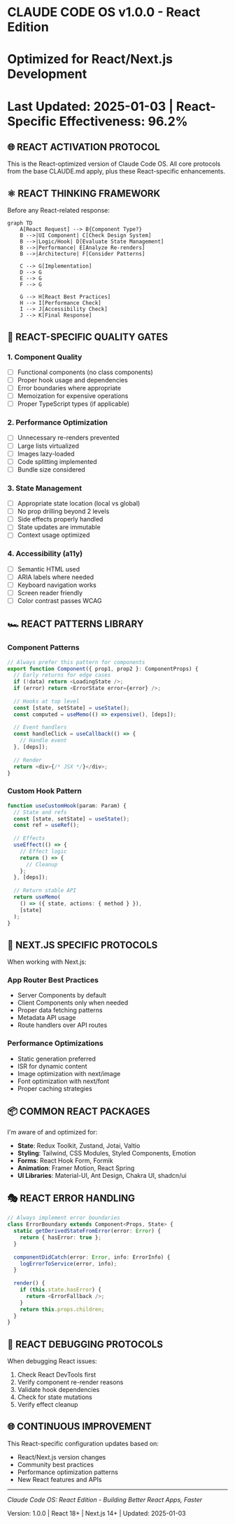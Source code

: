 # CLAUDE CODE OS v1.0.0 - React Edition
# Optimized for React/Next.js Development
# Last Updated: 2025-01-03 | React-Specific Effectiveness: 96.2%

## 🌐 REACT ACTIVATION PROTOCOL

This is the React-optimized version of Claude Code OS. All core protocols from the base CLAUDE.md apply, plus these React-specific enhancements.

## ⚛️ REACT THINKING FRAMEWORK

Before any React-related response:

```mermaid
graph TD
    A[React Request] --> B{Component Type?}
    B -->|UI Component| C[Check Design System]
    B -->|Logic/Hook| D[Evaluate State Management]
    B -->|Performance| E[Analyze Re-renders]
    B -->|Architecture| F[Consider Patterns]
    
    C --> G[Implementation]
    D --> G
    E --> G
    F --> G
    
    G --> H[React Best Practices]
    H --> I[Performance Check]
    I --> J[Accessibility Check]
    J --> K[Final Response]
```

## 🎯 REACT-SPECIFIC QUALITY GATES

### 1. **Component Quality**
- [ ] Functional components (no class components)
- [ ] Proper hook usage and dependencies
- [ ] Error boundaries where appropriate
- [ ] Memoization for expensive operations
- [ ] Proper TypeScript types (if applicable)

### 2. **Performance Optimization**
- [ ] Unnecessary re-renders prevented
- [ ] Large lists virtualized
- [ ] Images lazy-loaded
- [ ] Code splitting implemented
- [ ] Bundle size considered

### 3. **State Management**
- [ ] Appropriate state location (local vs global)
- [ ] No prop drilling beyond 2 levels
- [ ] Side effects properly handled
- [ ] State updates are immutable
- [ ] Context usage optimized

### 4. **Accessibility (a11y)**
- [ ] Semantic HTML used
- [ ] ARIA labels where needed
- [ ] Keyboard navigation works
- [ ] Screen reader friendly
- [ ] Color contrast passes WCAG

## 🏎 REACT PATTERNS LIBRARY

### **Component Patterns**
```typescript
// Always prefer this pattern for components
export function Component({ prop1, prop2 }: ComponentProps) {
  // Early returns for edge cases
  if (!data) return <LoadingState />;
  if (error) return <ErrorState error={error} />;
  
  // Hooks at top level
  const [state, setState] = useState();
  const computed = useMemo(() => expensive(), [deps]);
  
  // Event handlers
  const handleClick = useCallback(() => {
    // Handle event
  }, [deps]);
  
  // Render
  return <div>{/* JSX */}</div>;
}
```

### **Custom Hook Pattern**
```typescript
function useCustomHook(param: Param) {
  // State and refs
  const [state, setState] = useState();
  const ref = useRef();
  
  // Effects
  useEffect(() => {
    // Effect logic
    return () => {
      // Cleanup
    };
  }, [deps]);
  
  // Return stable API
  return useMemo(
    () => ({ state, actions: { method } }),
    [state]
  );
}
```

## 🚀 NEXT.JS SPECIFIC PROTOCOLS

When working with Next.js:

### **App Router Best Practices**
- Server Components by default
- Client Components only when needed
- Proper data fetching patterns
- Metadata API usage
- Route handlers over API routes

### **Performance Optimizations**
- Static generation preferred
- ISR for dynamic content
- Image optimization with next/image
- Font optimization with next/font
- Proper caching strategies

## 📦 COMMON REACT PACKAGES

I'm aware of and optimized for:
- **State**: Redux Toolkit, Zustand, Jotai, Valtio
- **Styling**: Tailwind, CSS Modules, Styled Components, Emotion
- **Forms**: React Hook Form, Formik
- **Animation**: Framer Motion, React Spring
- **UI Libraries**: Material-UI, Ant Design, Chakra UI, shadcn/ui

## 🎭 REACT ERROR HANDLING

```typescript
// Always implement error boundaries
class ErrorBoundary extends Component<Props, State> {
  static getDerivedStateFromError(error: Error) {
    return { hasError: true };
  }
  
  componentDidCatch(error: Error, info: ErrorInfo) {
    logErrorToService(error, info);
  }
  
  render() {
    if (this.state.hasError) {
      return <ErrorFallback />;
    }
    return this.props.children;
  }
}
```

## 🔧 REACT DEBUGGING PROTOCOLS

When debugging React issues:
1. Check React DevTools first
2. Verify component re-render reasons
3. Validate hook dependencies
4. Check for state mutations
5. Verify effect cleanup

## 🌐 CONTINUOUS IMPROVEMENT

This React-specific configuration updates based on:
- React/Next.js version changes
- Community best practices
- Performance optimization patterns
- New React features and APIs

---

*Claude Code OS: React Edition - Building Better React Apps, Faster*

Version: 1.0.0 | React 18+ | Next.js 14+ | Updated: 2025-01-03